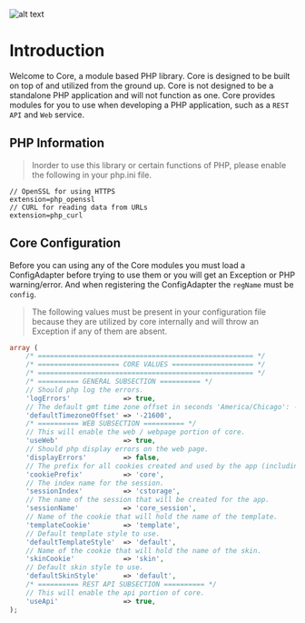 ![alt text](http://i.imgur.com/SLiDgDf.png "Core Logo")

# Introduction

Welcome to Core, a module based PHP library. Core is designed to be built on top of and utilized from the ground up. 
Core is not designed to be a standalone PHP application and will not function as one. Core provides modules for you to 
use when developing a PHP application, such as a `REST API` and `Web` service.

## PHP Information
> Inorder to use this library or certain functions of PHP, please enable the following in your php.ini file.

```
// OpenSSL for using HTTPS
extension=php_openssl
// CURL for reading data from URLs
extension=php_curl
```

## Core Configuration
Before you can using any of the Core modules you must load a ConfigAdapter before trying to use them or you will get an 
Exception or PHP warning/error. And when registering the ConfigAdapter the `regName` must be `config`.
> The following values must be present in your configuration file because they are utilized by core internally and will 
throw an Exception if any of them are absent. 
```php
array (
    /* ===================================================== */
    /* ==================== CORE VALUES ==================== */
    /* ===================================================== */
    /* ========== GENERAL SUBSECTION ========== */
    // Should php log the errors.
    'logErrors'             => true,
    // The default gmt time zone offset in seconds 'America/Chicago': -21600.
    'defaultTimezoneOffset' => '-21600',
    /* ========== WEB SUBSECTION ========== */
    // This will enable the web / webpage portion of core.
    'useWeb'                => true,
    // Should php display errors on the web page.
    'displayErrors'         => false,
    // The prefix for all cookies created and used by the app (including the ones in the core module).
    'cookiePrefix'          => 'core',
    // The index name for the session.
    'sessionIndex'          => 'cstorage',
    // The name of the session that will be created for the app.
    'sessionName'           => 'core_session',
    // Name of the cookie that will hold the name of the template.
    'templateCookie'        => 'template',
    // Default template style to use.
    'defaultTemplateStyle'  => 'default',
    // Name of the cookie that will hold the name of the skin.
    'skinCookie'            => 'skin',
    // Default skin style to use.
    'defaultSkinStyle'      => 'default',
    /* ========== REST API SUBSECTION ========== */
    // This will enable the api portion of core.
    'useApi'                => true,
);
```